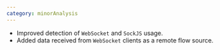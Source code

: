 ```yaml
---
category: minorAnalysis
---
```

* Improved detection of `WebSocket` and `SockJS` usage.
* Added data received from `WebSocket` clients as a remote flow source.
